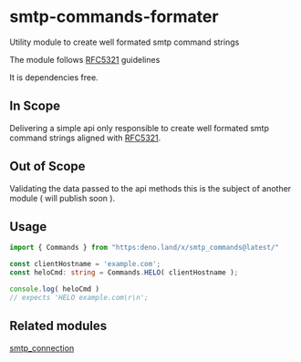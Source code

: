 # smtp-commands-formater
 Utility module to create well formated smtp command strings

 The module follows [RFC5321](https://www.ietf.org/rfc/rfc5321.txt) guidelines

 It is dependencies free.

## In Scope
Delivering a simple api only responsible to create well formated smtp command strings aligned with [RFC5321](https://www.ietf.org/rfc/rfc5321.txt).

## Out of Scope
Validating the data passed to the api methods this is the subject of another module ( will publish soon ).

## Usage

```ts
import { Commands } from "https:deno.land/x/smtp_commands@latest/"

const clientHostname = 'example.com';
const heloCmd: string = Commands.HELO( clientHostname );

console.log( heloCmd )
// expects 'HELO example.com\r\n';
```
## Related modules
[smtp_connection](https://deno.land/x/smtp_connection)